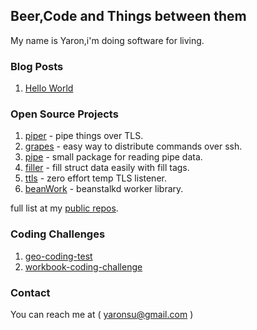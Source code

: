 ## Beer,Code and Things between them

My name is Yaron,i'm doing software for living.

### Blog Posts

1. [Hello World](https://yaronsumel.github.io/pages/helloworld.md)

### Open Source Projects

1. [piper](https://github.com/yaronsumel/piper) - pipe things over TLS.
2. [grapes](https://github.com/yaronsumel/grapes) - easy way to distribute commands over ssh.
3. [pipe](https://github.com/yaronsumel/pipe) - small package for reading pipe data.
4. [filler](https://github.com/yaronsumel/filler) - fill struct data easily with fill tags.
5. [ttls](https://github.com/yaronsumel/ttls) - zero effort temp TLS listener.
6. [beanWork](https://github.com/yaronsumel/beanWork) - beanstalkd worker library.

full list at  my [public repos](https://github.com/yaronsumel?tab=repositories).

### Coding Challenges

1. [geo-coding-test](https://github.com/yaronsumel/geo-coding-test)
2. [workbook-coding-challenge](https://github.com/yaronsumel/workbook-coding-challenge)

### Contact

You can reach me at ( yaronsu@gmail.com )
